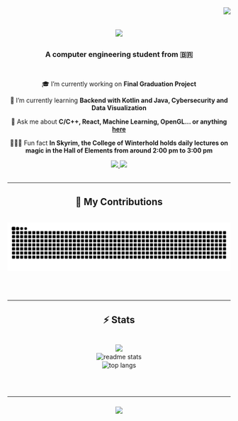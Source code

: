 <img align="right" src="https://visitor-badge.laobi.icu/badge?page_id=gabrielduo.gabrielduo" />

<h1 align="center">
    <img src="https://readme-typing-svg.herokuapp.com/?font=Righteous&size=35&center=true&vCenter=true&color=4078c0&width=500&height=70&duration=4000&lines=Hi+There!+👋🏼;+I'm+Gabriel+Duarte!;" />
</h1>

<h3 align="center">A computer engineering student from 🇧🇷</h3>

<br/>

<div align="center">
 
 🎓 I’m currently working on **Final Graduation Project**
 
 🌱 I’m currently learning **Backend with Kotlin and Java, Cybersecurity and Data Visualization**

 💬 Ask me about **C/C++, React, Machine Learning, OpenGL... or anything [here](https://github.com/gabrielduo/gabrielduo/issues)**

 🧙🏻‍♂️ Fun fact **In Skyrim, the College of Winterhold holds daily lectures on magic in the Hall of Elements from around 2:00 pm to 3:00 pm**
 
 </div>
 
<div align="center"> 
  <a href="mailto:gaevolian@gmail.com">
    <img src="https://img.shields.io/badge/Gmail-333333?style=for-the-badge&logo=gmail&logoColor=red" />
  </a>
  <a href="https://www.linkedin.com/in/gabrielduo/" target="_blank">
    <img src="https://img.shields.io/badge/LinkedIn-0077B5?style=for-the-badge&logo=linkedin&logoColor=white" target="_blank" />
  </a>
</div>

<br/>
<hr/>

<div align="center">
  <h2>🐍 My Contributions</h2>
  <br>
  <img alt="snake eating my contributions" src="https://raw.githubusercontent.com/gabrielduo/gabrielduo/output/github-contribution-grid-snake.svg" />
  
  <br/><br/>
</div>

<hr/>

<h2 align="center">⚡ Stats</h2>
<br>
<div align=center>
  <img width=390 src="https://streak-stats.demolab.com?user=gabrielduo&theme=radical&background=4078C0&currStreakNum=EBEBEB&dates=EBEBEB&ring=EBEBEB&stroke=EBEBEB&currStreakLabel=EBEBEB&excludeDaysLabel=EBEBEB&sideLabels=EBEBEB&sideNums=EBEBEB&fire=EB760B"/>
  <br/>
  <img width=390 src="https://github-readme-stats.vercel.app/api?username=gabrielduo&count_private=true&show_icons=true&theme=react&rank_icon=github&border_radius=10&bg_color=4078c0&border_color=fff&title_color=fff&icon_color=fff" alt="readme stats" />
  <br/>
  <img width=325 align="center" src="https://github-readme-stats.vercel.app/api/top-langs/?username=gabrielduo&hide=HTML&langs_count=8&layout=compact&theme=react&border_radius=10&size_weight=0.5&count_weight=0.5&exclude_repo=github-readme-stats&bg_color=4078c0&border_color=fff&title_color=fff&icon_color=fff" alt="top langs" />
</div>

<br/><br/>
<hr/>
<h3 align="center">
    <img src="https://readme-typing-svg.herokuapp.com/?font=Righteous&size=25&center=true&vCenter=true&color=4078c0&width=500&height=70&duration=4000&lines=Thanks+for+visiting!+✌🏼;+Shoot+me+a+message+on+Linkedin!;I'm+always+down+to+collab+:)">
</h3>

<br/>
